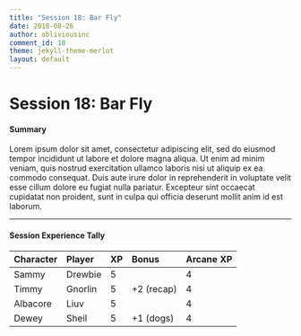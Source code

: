 ```yaml
---
title: "Session 18: Bar Fly"
date: 2018-08-26
author: obliviousinc
comment_id: 18
theme: jekyll-theme-merlot
layout: default
---
```


# Session 18: Bar Fly

#### Summary

Lorem ipsum dolor sit amet, consectetur adipiscing elit, sed do eiusmod tempor incididunt ut labore et dolore magna aliqua. Ut enim ad minim veniam, quis nostrud exercitation ullamco laboris nisi ut aliquip ex ea commodo consequat. Duis aute irure dolor in reprehenderit in voluptate velit esse cillum dolore eu fugiat nulla pariatur. Excepteur sint occaecat cupidatat non proident, sunt in culpa qui officia deserunt mollit anim id est laborum.

* * *

#### Session Experience Tally

| Character | Player  | XP  | Bonus      | Arcane XP |
|:--------- |:------- |:--- |:---------- |:--------- |
| Sammy     | Drewbie | 5   |            | 4         |
| Timmy     | Gnorlin | 5   | +2 (recap) | 4         |
| Albacore  | Liuv    | 5   |            | 4         |
| Dewey     | Sheil   | 5   | +1 (dogs)  | 4         |